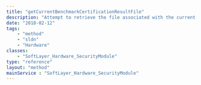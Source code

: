 ```yaml
---
title: "getCurrentBenchmarkCertificationResultFile"
description: "Attempt to retrieve the file associated with the current benchmark certification result, if such a file exists.  If there is no file for this benchmark certification result, calling this method throws an exception. "
date: "2018-02-12"
tags:
    - "method"
    - "sldn"
    - "Hardware"
classes:
    - "SoftLayer_Hardware_SecurityModule"
type: "reference"
layout: "method"
mainService : "SoftLayer_Hardware_SecurityModule"
---
```

